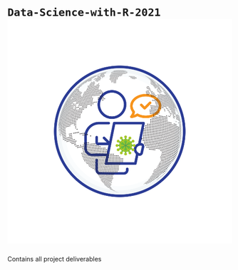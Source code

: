 # `Data-Science-with-R-2021` ![logo](https://github.com/ranjiGT/Data-Science-with-R-2021/blob/main/logo.svg)
Contains all project deliverables
